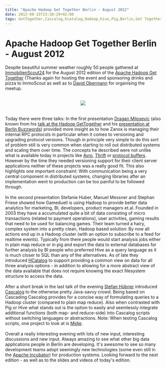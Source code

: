 ```yaml
---
title: "Apache Hadoop Get Together Berlin - August 2012"
date: 2012-08-15T23:30:29+02:00
tags: GetTogether,Cascalog,hcatalog,Hadoop,hive,Pig,Berlin,Get Together,
---
```


# Apache Hadoop Get Together Berlin - August 2012


Despite beautiful summer weather roughly 50 people gathered at <a 
href="http://www.immobilienscout24.de">ImmobilienScout24</a> for the August 2012 edition of the <a 
href="http://www.xing.com/net/informationretrieval">Apache Hadoop Get Together</a> (Thanks again for hosting the event 
and sponsoring drinks and pizza to ImmoScout as well as to <a 
href="http://www.linkedin.com/profile/view?id=9861942">David Obermann</a> for organising the 
meetup.<br><br><center><img src="http://isabel-drost.de/Bilder/wordpress/hgt_2012.jpg"/></center><br><br>Today there 
were three talks: In the first presentation <a href="http://www.linkedin.com/in/draganmilosevic">Dragan Milosevic</a> 
(also known from his <a href="http://vimeo.com/10201534">talk at the Hadoop GetTogether</a> and his <a 
href="http://vimeo.com/43808511">presentation at Berlin Buzzwords</a>) provided more insight as to how Zanox is 
managing their internal RPC protocols in particular when it comes to versioning and upgrading protocol versions. Though 
in principle very simple to do this sort of problem still is very common when starting to roll out distributed systems 
and scaling them over time. The concepts he described were not unlike what is available today in projects like <a 
href="http://avro.apache.org">Avro</a>, <a href="http://thrift.apache.org/">Thrift</a> or <a 
href="http://code.google.com/p/protobuf/">protocol buffers</a>. However by the time they needed versioning support for 
their client server applications neither of these projects was a really good fit. This also highlights one important 
constraint: With communication being a very central component in distributed systems, changing libraries after an 
implementation went to production can be too painful to be followed through.<br><br>In the second presentation Stefanie 
Huber, Manuel Messner and Stephan Friese showed how Gameduell is using Hadoop to provide better data analytics for 
marketing, BI, developers, product managers et.al. Founded in 2003 they have a accumulated quite a bit of data 
consisting of micro transactions (related to payment operations), user activities, gaming results that need to be used 
for balancing games. Their team turned a hairy, complex system into a pretty clean, Hadoop based solution: By now all 
actions end up in a Hadoop cluster (with an option to subscribe to a feed for realtime events). Typically from there 
people would start analysis jobs either in plain map reduce or in pig and export the data to external databases for 
further analysis by BI people who preferred Hive as a query language as it is much closer to SQL than any of the 
alternatives. As of late they introduced <a href="http://incubator.apache.org/hcatalog">HCatalog</a> to support 
providing a common view on data for all three analysis options - in addition to allowing for a more abstract view of 
the data available that does not require knowing the exact filesystem structure to access the data.<br><br>After a 
short break in the last talk of the evening <a href="https://github.com/sthuebner">Stefan Hübner</a> introduced <a 
href="https://github.com/nathanmarz/cascalog/">Cascalog</a> to the otherwise pretty Java-savvy crowd. Being based on 
Cascading Cascalog provides for a concise way of formulating queries to a Hadoop cluster (compared to plain map 
reduce). Also when contrasted with Pig or Hive what stands out is the option to easily and seemlessly integrate 
additional functions (both map- and reduce-side) into Cascalog scripts without switching languages or abstractions. 
Note: When testing Cascalog scripts, one project to look at is <a 
href="https://github.com/sritchie/midje-cascalog">Midje</a>. <br><br>Overall a really interesting evening with lots of 
new input, interesting discussions and new input. Always amazing to see what other big data applications people in 
Berlin are developing. It's awesome to see so many development teams adopt seemingly new technologies (some even still 
in the <a href="http://incubator.apache.org">Apache Incubator</a>) for production systems. Looking forward to the next 
edition - as well as to the slides and videos of today's edition.
